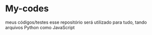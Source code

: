 # My-codes
meus códigos/testes
esse repositório será utilizado para tudo, tando arquivos Python como JavaScript

